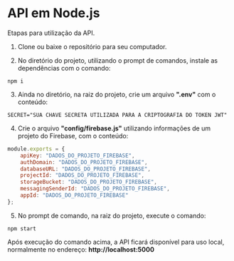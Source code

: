 # API em Node.js

Etapas para utilização da API.

1. Clone ou baixe o repositório para seu computador.

2. No diretório do projeto, utilizando o prompt de comandos, instale as dependências com o comando:

```
npm i
```

3. Ainda no diretório, na raiz do projeto, crie um arquivo **".env"** com o conteúdo:

```
SECRET="SUA CHAVE SECRETA UTILIZADA PARA A CRIPTOGRAFIA DO TOKEN JWT"
```

4. Crie o arquivo **"config/firebase.js"** utilizando informações de um projeto do Firebase, com o conteúdo:

```js
module.exports = {
    apiKey: "DADOS_DO_PROJETO_FIREBASE",
    authDomain: "DADOS_DO_PROJETO_FIREBASE",
    databaseURL: "DADOS_DO_PROJETO_FIREBASE",
    projectId: "DADOS_DO_PROJETO_FIREBASE",
    storageBucket: "DADOS_DO_PROJETO_FIREBASE",
    messagingSenderId: "DADOS_DO_PROJETO_FIREBASE",
    appId: "DADOS_DO_PROJETO_FIREBASE"
};
```

5. No prompt de comando, na raiz do projeto, execute o comando:

```
npm start
```

Após execução do comando acima, a API ficará disponível para uso local, normalmente no endereço: **http://localhost:5000**
